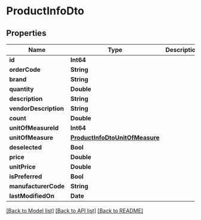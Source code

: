 # ProductInfoDto

## Properties
Name | Type | Description | Notes
------------ | ------------- | ------------- | -------------
**id** | **Int64** |  | [optional] 
**orderCode** | **String** |  | [optional] 
**brand** | **String** |  | [optional] 
**quantity** | **Double** |  | [optional] 
**description** | **String** |  | [optional] 
**vendorDescription** | **String** |  | [optional] 
**count** | **Double** |  | [optional] 
**unitOfMeasureId** | **Int64** |  | [optional] 
**unitOfMeasure** | [**ProductInfoDtoUnitOfMeasure**](ProductInfoDtoUnitOfMeasure.md) |  | [optional] 
**deselected** | **Bool** |  | [optional] 
**price** | **Double** |  | [optional] 
**unitPrice** | **Double** |  | [optional] 
**isPreferred** | **Bool** |  | [optional] 
**manufacturerCode** | **String** |  | [optional] 
**lastModifiedOn** | **Date** |  | [optional] 

[[Back to Model list]](../README.md#documentation-for-models) [[Back to API list]](../README.md#documentation-for-api-endpoints) [[Back to README]](../README.md)



